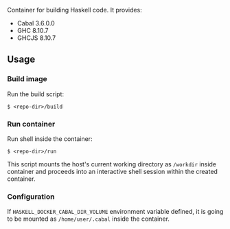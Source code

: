 Container for building Haskell code. It provides:
* Cabal 3.6.0.0
* GHC 8.10.7
* GHCJS 8.10.7

## Usage

### Build image

Run the build script:
```
$ <repo-dir>/build
```

### Run container

Run shell inside the container:
```
$ <repo-dir>/run
```
This script mounts the host's current working directory as `/workdir` inside
container and proceeds into an interactive shell session within the created
container.

### Configuration

If `HASKELL_DOCKER_CABAL_DIR_VOLUME` environment variable defined, it is
going to be mounted as `/home/user/.cabal` inside the container.
